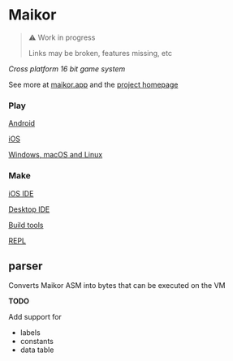 # Maikor

>⚠️ Work in progress
>
> Links may be broken, features missing, etc

*Cross platform 16 bit game system*

See more at [maikor.app](https://maikor.app) and the [project homepage](https://github.com/MaikorAppPublic)

### Play

[Android](https://github.com/MaikorAppPublic/android-app)

[iOS](https://github.com/MaikorAppPublic/ios-app)

[Windows, macOS and Linux](https://github.com/MaikorAppPublic/desktop-app)

### Make

[iOS IDE](https://github.com/MaikorAppPublic/ios-app)

[Desktop IDE](https://github.com/MaikorAppPublic/desktop-ide)

[Build tools](https://github.com/MaikorAppPublic/build-tools)

[REPL](https://play.vm.maikor.app)

## parser

Converts Maikor ASM into bytes that can be executed on the VM

**TODO**

Add support for 
 - labels
 - constants
 - data table

